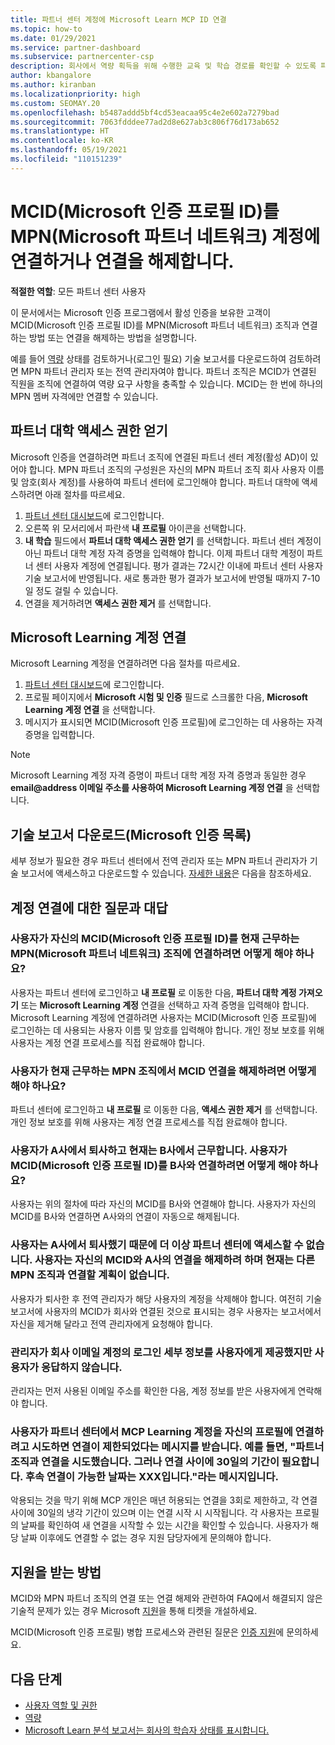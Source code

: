 ```yaml
---
title: 파트너 센터 계정에 Microsoft Learn MCP ID 연결
ms.topic: how-to
ms.date: 01/29/2021
ms.service: partner-dashboard
ms.subservice: partnercenter-csp
description: 회사에서 역량 획득을 위해 수행한 교육 및 학습 경로를 확인할 수 있도록 파트너 센터 계정에 MCP ID를 연결하는 방법을 알아봅니다.
author: kbangalore
ms.author: kiranban
ms.localizationpriority: high
ms.custom: SEOMAY.20
ms.openlocfilehash: b5487addd5bf4cd53eacaa95c4e2e602a7279bad
ms.sourcegitcommit: 7063fdddee77ad2d8e627ab3c806f76d173ab652
ms.translationtype: HT
ms.contentlocale: ko-KR
ms.lasthandoff: 05/19/2021
ms.locfileid: "110151239"
---
```

# <a name="link-or-unlink-a-microsoft-certification-profile-id-mcid-to-a-microsoft-partner-network-mpn-account"></a>MCID(Microsoft 인증 프로필 ID)를 MPN(Microsoft 파트너 네트워크) 계정에 연결하거나 연결을 해제합니다.

**적절한 역할**: 모든 파트너 센터 사용자

이 문서에서는 Microsoft 인증 프로그램에서 활성 인증을 보유한 고객이 MCID(Microsoft 인증 프로필 ID)를 MPN(Microsoft 파트너 네트워크) 조직과 연결하는 방법 또는 연결을 해제하는 방법을 설명합니다.

예를 들어 [역량](https://partner.microsoft.com/pcv/partnership/competencies) 상태를 검토하거나(로그인 필요) 기술 보고서를 다운로드하여 검토하려면 MPN 파트너 관리자 또는 전역 관리자여야 합니다. 파트너 조직은 MCID가 연결된 직원을 조직에 연결하여 역량 요구 사항을 충족할 수 있습니다. MCID는 한 번에 하나의 MPN 멤버 자격에만 연결할 수 있습니다.

## <a name="get-partner-university-access"></a>파트너 대학 액세스 권한 얻기

Microsoft 인증을 연결하려면 파트너 조직에 연결된 파트너 센터 계정(활성 AD)이 있어야 합니다. MPN 파트너 조직의 구성원은 자신의 MPN 파트너 조직 회사 사용자 이름 및 암호(회사 계정)를 사용하여 파트너 센터에 로그인해야 합니다.
파트너 대학에 액세스하려면 아래 절차를 따르세요.

1. [파트너 센터 대시보드](https://partner.microsoft.com/dashboard/)에 로그인합니다.
2. 오른쪽 위 모서리에서 파란색 **내 프로필** 아이콘을 선택합니다.
3. **내 학습** 필드에서 **파트너 대학 액세스 권한 얻기** 를 선택합니다. 파트너 센터 계정이 아닌 파트너 대학 계정 자격 증명을 입력해야 합니다. 이제 파트너 대학 계정이 파트너 센터 사용자 계정에 연결됩니다. 평가 결과는 72시간 이내에 파트너 센터 사용자 기술 보고서에 반영됩니다. 새로 통과한 평가 결과가 보고서에 반영될 때까지 7-10일 정도 걸릴 수 있습니다.
4. 연결을 제거하려면 **액세스 권한 제거** 를 선택합니다.

## <a name="associate-a-microsoft-learning-account"></a>Microsoft Learning 계정 연결

Microsoft Learning 계정을 연결하려면 다음 절차를 따르세요. 

1. [파트너 센터 대시보드](https://partner.microsoft.com/dashboard/)에 로그인합니다.
2. 프로필 페이지에서 **Microsoft 시험 및 인증** 필드로 스크롤한 다음, **Microsoft Learning 계정 연결** 을 선택합니다.
3. 메시지가 표시되면 MCID(Microsoft 인증 프로필)에 로그인하는 데 사용하는 자격 증명을 입력합니다.

>[!NOTE]
>Microsoft Learning 계정 자격 증명이 파트너 대학 계정 자격 증명과 동일한 경우 **email@address 이메일 주소를 사용하여 Microsoft Learning 계정 연결** 을 선택합니다.

## <a name="download-skills-report-microsoft-certification-list"></a>기술 보고서 다운로드(Microsoft 인증 목록)
세부 정보가 필요한 경우 파트너 센터에서 전역 관리자 또는 MPN 파트너 관리자가 기술 보고서에 액세스하고 다운로드할 수 있습니다. [자세한 내용](./mpn-skills-report.md#view-skills-report-data)은 다음을 참조하세요.


## <a name="frequently-asked-questions-about-linking-accounts"></a>계정 연결에 대한 질문과 대답

### <a name="how-can-a-user-link-their-microsoft-certification-profile-id-mcid-with-the-microsoft-partner-network-mpn-organization-they-work-for"></a>사용자가 자신의 MCID(Microsoft 인증 프로필 ID)를 현재 근무하는 MPN(Microsoft 파트너 네트워크) 조직에 연결하려면 어떻게 해야 하나요?

사용자는 파트너 센터에 로그인하고 **내 프로필** 로 이동한 다음, **파트너 대학 계정 가져오기** 또는 **Microsoft Learning 계정** 연결을 선택하고 자격 증명을 입력해야 합니다. Microsoft Learning 계정에 연결하려면 사용자는 MCID(Microsoft 인증 프로필)에 로그인하는 데 사용되는 사용자 이름 및 암호를 입력해야 합니다. 개인 정보 보호를 위해 사용자는 계정 연결 프로세스를 직접 완료해야 합니다.  

### <a name="how-can-a-user-unlink-their-mcid-from-the-mpn-organization-they-work-for"></a>사용자가 현재 근무하는 MPN 조직에서 MCID 연결을 해제하려면 어떻게 해야 하나요?

파트너 센터에 로그인하고 **내 프로필** 로 이동한 다음, **액세스 권한 제거** 를 선택합니다. 개인 정보 보호를 위해 사용자는 계정 연결 프로세스를 직접 완료해야 합니다.

### <a name="the-user-left-company-a-and-now-works-for-company-b-how-can-they-link-their-microsoft-certification-profile-id-mcid-with-company-b"></a>사용자가 A사에서 퇴사하고 현재는 B사에서 근무합니다. 사용자가 MCID(Microsoft 인증 프로필 ID)를 B사와 연결하려면 어떻게 해야 하나요?

사용자는 위의 절차에 따라 자신의 MCID를 B사와 연결해야 합니다. 사용자가 자신의 MCID를 B사와 연결하면 A사와의 연결이 자동으로 해제됩니다.

### <a name="the-user-left-company-a-and-no-longer-has-access-to-partner-center-they-want-to-unlink-their-mcid-from-company-a-and-are-not-planning-to-link-it-with-another-mpn-organization-at-the-moment"></a>사용자는 A사에서 퇴사했기 때문에 더 이상 파트너 센터에 액세스할 수 없습니다. 사용자는 자신의 MCID와 A사의 연결을 해제하려 하며 현재는 다른 MPN 조직과 연결할 계획이 없습니다.

사용자가 퇴사한 후 전역 관리자가 해당 사용자의 계정을 삭제해야 합니다. 여전히 기술 보고서에 사용자의 MCID가 회사와 연결된 것으로 표시되는 경우 사용자는 보고서에서 자신을 제거해 달라고 전역 관리자에게 요청해야 합니다.

### <a name="the-admin-provided-sign-in-details-for-a-work-email-account-to-a-user-and-they-have-had-no-response"></a>관리자가 회사 이메일 계정의 로그인 세부 정보를 사용자에게 제공했지만 사용자가 응답하지 않습니다.

관리자는 먼저 사용된 이메일 주소를 확인한 다음, 계정 정보를 받은 사용자에게 연락해야 합니다.

### <a name="a-user-tries-to-associate-their-mcp-learning-account-to-their-profile-in-partner-center-and-receives-a-message-that-their-association-is-limited-for-example-you-have-attempted-to-associate-with-a-partner-organization-however-we-require-a-period-of-30-days-between-associations-your-next-available-date-for-a-subsequent-association-is-xxx"></a>사용자가 파트너 센터에서 MCP Learning 계정을 자신의 프로필에 연결하려고 시도하면 연결이 제한되었다는 메시지를 받습니다. 예를 들면, "파트너 조직과 연결을 시도했습니다. 그러나 연결 사이에 30일의 기간이 필요합니다. 후속 연결이 가능한 날짜는 XXX입니다."라는 메시지입니다.

악용되는 것을 막기 위해 MCP 개인은 매년 허용되는 연결을 3회로 제한하고, 각 연결 사이에 30일의 냉각 기간이 있으며 이는 연결 시작 시 시작됩니다. 각 사용자는 프로필의 날짜를 확인하여 새 연결을 시작할 수 있는 시간을 확인할 수 있습니다. 사용자가 해당 날짜 이후에도 연결할 수 없는 경우 지원 담당자에게 문의해야 합니다.  

## <a name="how-to-get-support"></a>지원을 받는 방법

MCID와 MPN 파트너 조직의 연결 또는 연결 해제와 관련하여 FAQ에서 해결되지 않은 기술적 문제가 있는 경우 Microsoft [지원](https://partner.microsoft.com/support)을 통해 티켓을 개설하세요.

MCID(Microsoft 인증 프로필) 병합 프로세스와 관련된 질문은 [인증 지원](https://aka.ms/mcpforum)에 문의하세요.

## <a name="next-steps"></a>다음 단계

- [사용자 역할 및 권한](./permissions-overview.md)
- [역량](https://partner.microsoft.com/membership/competencies)
- [Microsoft Learn 분석 보고서는 회사의 학습자 상태를 표시합니다.](ms-learn-analytics.md)
